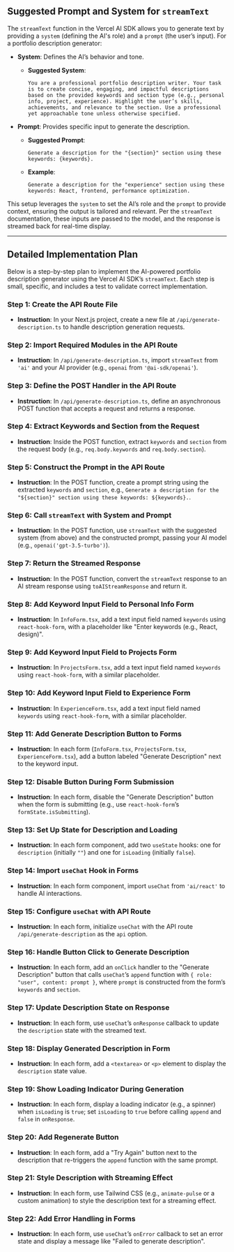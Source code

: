 ## Suggested Prompt and System for `streamText`

The `streamText` function in the Vercel AI SDK allows you to generate text by providing a `system` (defining the AI's role) and a `prompt` (the user’s input). For a portfolio description generator:

- **System**: Defines the AI’s behavior and tone.

  - **Suggested System**:
    ```
    You are a professional portfolio description writer. Your task is to create concise, engaging, and impactful descriptions based on the provided keywords and section type (e.g., personal info, project, experience). Highlight the user’s skills, achievements, and relevance to the section. Use a professional yet approachable tone unless otherwise specified.
    ```

- **Prompt**: Provides specific input to generate the description.
  - **Suggested Prompt**:
    ```
    Generate a description for the "{section}" section using these keywords: {keywords}.
    ```
  - **Example**:
    ```
    Generate a description for the "experience" section using these keywords: React, frontend, performance optimization.
    ```

This setup leverages the `system` to set the AI’s role and the `prompt` to provide context, ensuring the output is tailored and relevant. Per the `streamText` documentation, these inputs are passed to the model, and the response is streamed back for real-time display.

---

## Detailed Implementation Plan

Below is a step-by-step plan to implement the AI-powered portfolio description generator using the Vercel AI SDK’s `streamText`. Each step is small, specific, and includes a test to validate correct implementation.

### Step 1: Create the API Route File

- **Instruction**: In your Next.js project, create a new file at `/api/generate-description.ts` to handle description generation requests.

### Step 2: Import Required Modules in the API Route

- **Instruction**: In `/api/generate-description.ts`, import `streamText` from `'ai'` and your AI provider (e.g., `openai` from `'@ai-sdk/openai'`).

### Step 3: Define the POST Handler in the API Route

- **Instruction**: In `/api/generate-description.ts`, define an asynchronous POST function that accepts a request and returns a response.

### Step 4: Extract Keywords and Section from the Request

- **Instruction**: Inside the POST function, extract `keywords` and `section` from the request body (e.g., `req.body.keywords` and `req.body.section`).

### Step 5: Construct the Prompt in the API Route

- **Instruction**: In the POST function, create a prompt string using the extracted `keywords` and `section`, e.g., `Generate a description for the "${section}" section using these keywords: ${keywords}.`.

### Step 6: Call `streamText` with System and Prompt

- **Instruction**: In the POST function, use `streamText` with the suggested system (from above) and the constructed prompt, passing your AI model (e.g., `openai('gpt-3.5-turbo')`).

### Step 7: Return the Streamed Response

- **Instruction**: In the POST function, convert the `streamText` response to an AI stream response using `toAIStreamResponse` and return it.

### Step 8: Add Keyword Input Field to Personal Info Form

- **Instruction**: In `InfoForm.tsx`, add a text input field named `keywords` using `react-hook-form`, with a placeholder like "Enter keywords (e.g., React, design)".

### Step 9: Add Keyword Input Field to Projects Form

- **Instruction**: In `ProjectsForm.tsx`, add a text input field named `keywords` using `react-hook-form`, with a similar placeholder.

### Step 10: Add Keyword Input Field to Experience Form

- **Instruction**: In `ExperienceForm.tsx`, add a text input field named `keywords` using `react-hook-form`, with a similar placeholder.

### Step 11: Add Generate Description Button to Forms

- **Instruction**: In each form (`InfoForm.tsx`, `ProjectsForm.tsx`, `ExperienceForm.tsx`), add a button labeled "Generate Description" next to the keyword input.

### Step 12: Disable Button During Form Submission

- **Instruction**: In each form, disable the "Generate Description" button when the form is submitting (e.g., use `react-hook-form`’s `formState.isSubmitting`).

### Step 13: Set Up State for Description and Loading

- **Instruction**: In each form component, add two `useState` hooks: one for `description` (initially `""`) and one for `isLoading` (initially `false`).

### Step 14: Import `useChat` Hook in Forms

- **Instruction**: In each form component, import `useChat` from `'ai/react'` to handle AI interactions.

### Step 15: Configure `useChat` with API Route

- **Instruction**: In each form, initialize `useChat` with the API route `/api/generate-description` as the `api` option.

### Step 16: Handle Button Click to Generate Description

- **Instruction**: In each form, add an `onClick` handler to the "Generate Description" button that calls `useChat`’s `append` function with `{ role: "user", content: prompt }`, where `prompt` is constructed from the form’s `keywords` and `section`.

### Step 17: Update Description State on Response

- **Instruction**: In each form, use `useChat`’s `onResponse` callback to update the `description` state with the streamed text.

### Step 18: Display Generated Description in Form

- **Instruction**: In each form, add a `<textarea>` or `<p>` element to display the `description` state value.

### Step 19: Show Loading Indicator During Generation

- **Instruction**: In each form, display a loading indicator (e.g., a spinner) when `isLoading` is `true`; set `isLoading` to `true` before calling `append` and `false` in `onResponse`.

### Step 20: Add Regenerate Button

- **Instruction**: In each form, add a "Try Again" button next to the description that re-triggers the `append` function with the same prompt.

### Step 21: Style Description with Streaming Effect

- **Instruction**: In each form, use Tailwind CSS (e.g., `animate-pulse` or a custom animation) to style the description text for a streaming effect.

### Step 22: Add Error Handling in Forms

- **Instruction**: In each form, use `useChat`’s `onError` callback to set an error state and display a message like "Failed to generate description".
